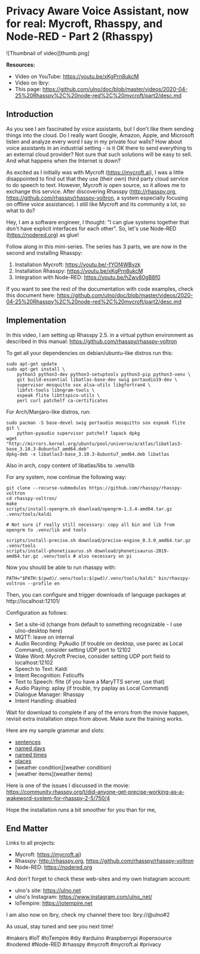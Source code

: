 # Privacy Aware Voice Assistant, now for real: Mycroft, Rhasspy, and Node-RED - Part 2 (Rhasspy)

![Thumbnail of video][thumb.png]

**Resources:**
- Video on YouTube: https://youtu.be/xKgPrn8ukcM
- Video on lbry:
- This page: https://github.com/ulno/doc/blob/master/videos/2020-04-25%20Rhasspy%2C%20node-red%2C%20mycroft/part2/desc.md

## Introduction
As you see I am fascinated by voice assistants, but I don't like them sending things into the cloud. Do I really want Google, Amazon, Apple, and Microsoft listen and analyze every word I say in my private four walls? How about voice assistants in an industrial setting - is it OK there to send everything to an external cloud provider? Not sure that such solutions will be easy to sell. And what happens when the Internet is down?

As excited as I initially was with Mycroft (https://mycroft.ai), I was a little disappointed to find out that they use (their own) third party cloud service to do speech to text. However, Mycroft is open source, so it allows me to exchange this service. After discovering Rhasspy (http://rhasspy.org, https://github.com/rhasspy/rhasspy-voltron, a system especially focusing on offline voice assistance).
I still like Mycroft and its community a lot, so what to do?

Hey, I am a software engineer, I thought: "I can glue systems together that don't have explicit interfaces for each other". So, let's use Node-RED (https://nodered.org) as glue!

Follow along in this mini-series. The series has 3 parts, we are now in the second and installing Rhasspy:

1. Installation Mycroft: https://youtu.be/-fYOf4WBvzk
2. Installation Rhasspy: https://youtu.be/xKgPrn8ukcM
3. Integration with Node-RED: https://youtu.be/hZwv80gB8f0

If you want to see the rest of the documentation with code examples, check this document here: https://github.com/ulno/doc/blob/master/videos/2020-04-25%20Rhasspy%2C%20node-red%2C%20mycroft/part2/desc.md


## Implementation

In this video, I am setting up Rhasspy 2.5. in a virtual python environment as described in this manual: https://github.com/rhasspy/rhasspy-voltron

To get all your dependencies on debian/ubuntu-like distros run this:
```
sudo apt-get update
sudo apt-get install \
    python3 python3-dev python3-setuptools python3-pip python3-venv \
    git build-essential libatlas-base-dev swig portaudio19-dev \
    supervisor mosquitto sox alsa-utils libgfortran4 \
    libfst-tools libngram-tools \
    espeak flite libttspico-utils \
    perl curl patchelf ca-certificates
```

For Arch/Manjaro-like distros, run:
```
sudo pacman -S base-devel swig portaudio mosquitto sox espeak flite git \
    python-pyaudio supervisor patchelf lapack dpkg
wget "http://mirrors.kernel.org/ubuntu/pool/universe/a/atlas/libatlas3-base_3.10.3-8ubuntu7_amd64.deb"
dpkg-deb -x libatlas3-base_3.10.3-8ubuntu7_amd64.deb libatlas
```
Also in arch, copy content of libatlas/libs to .venv/lib

For any system, now continue the following way:
```
git clone --recurse-submodules https://github.com/rhasspy/rhasspy-voltron
cd rhasspy-voltron/
make
scripts/install-opengrm.sh download/opengrm-1.3.4-amd64.tar.gz .venv/tools/kaldi

# Not sure if really still necessary: copy all bin and lib from opengrm to .venv/lib and tools

scripts/install-precise.sh download/precise-engine_0.3.0_amd64.tar.gz .venv/tools
scripts/install-phonetisaurus.sh download/phonetisaurus-2019-amd64.tar.gz .venv/tools # also necessary on pi
```

Now you should be able to run rhasspy with:
```
PATH="$PATH:$(pwd)/.venv/tools:$(pwd)/.venv/tools/kaldi" bin/rhasspy-voltron --profile en
```

Then, you can configure and trigger downloads of language packages at http://localhost:12101/

Configuration as follows:
- Set a site-id (change from default to something recognizable - I use ulno-desktop here)
- MQTT: leave on internal
- Audio Recording: PyAudio (if trouble on desktop, use parec as Local Command), consider setting UDP port to 12102
- Wake Word: Mycroft Precise, consider setting UDP port field to localhost:12102
- Speech to Text: Kaldi
- Intent Recognition: Fsticuffs
- Text to Speech: flite (if you have a MaryTTS server, use that)
- Audio Playing: aplay (if trouble, try paplay as Local Command)
- Dialogue Manager: Rhasspy
- Intent Handling: disabled

Wait for download to complete if any of the errors from the movie happen, revisit extra installation steps from above.
Make sure the training works.

Here are my sample grammar and slots:
- [sentences](sentences.ini)
- [named days](named_days)
- [named times](named_times)
- [places](places)
- [weather condition](weather condition)
- [weather items](weather items)

Here is one of the issues I discussed in the movie: https://community.rhasspy.org/t/did-anyone-get-precise-working-as-a-wakeword-system-for-rhasspy-2-5/750/4

Hope the installation runs a bit smoother for you than for me,


## End Matter

Links to all projects:
- Mycroft: https://mycroft.ai)
- Rhasspy: http://rhasspy.org, https://github.com/rhasspy/rhasspy-voltron
- Node-RED: https://nodered.org

And don't forget to check these web-sites and my own Instagram account:
- ulno's site: https://ulno.net
- ulno's Instagram: https://www.instagram.com/ulno_net/
- IoTempire: https://iotempire.net

I am also now on lbry, check my channel there too:
lbry://@ulno#2
 
As usual, stay tuned and see you next time!

#makers #IoT #IoTempire #diy #arduino #raspberrypi #opensource #nodered #Node-RED #rhasspy #mycroft #mycroft.ai #privacy
